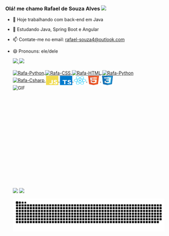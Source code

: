 ### Olá! me chamo Rafael de Souza Alves <img src="https://media.giphy.com/media/hvRJCLFzcasrR4ia7z/giphy.gif" width="25px">

- 🔭 Hoje trabalhando com back-end em Java
- 🌱 Estudando Java, Spring Boot e Angular
- 📫 Contate-me no email: rafael-souza4@outlook.com
- 😄 Pronouns: ele/dele

  <div>
    <a href="https://github.com/RafaelSouzaJava">
    <img height="180em" src="https://github-readme-stats.vercel.app/api?username=RafaelSouzaJava&show_icons=true&theme=algolia&include_all_commits=true&count_private=true"/>
    <img height="180em" src="https://github-readme-stats.vercel.app/api/top-langs/?username=RafaelSouzaJava&layout=compact&langs_count=7&theme=algolia"/>
  </div>
  
  
  
  <div style="display: inline_block"><br>      
    <img align="center" alt="Rafa-Python" height="60" width="40" src="https://cdn.jsdelivr.net/gh/devicons/devicon/icons/java/java-original-wordmark.svg">
    <img align="center" alt="Rafa-CSS" height="30" width="40" src="https://img.icons8.com/color/48/000000/jenkins.png">    
    <img align="center" alt="Rafa-HTML" height="60" width="40" src="https://cdn.jsdelivr.net/gh/devicons/devicon/icons/postgresql/postgresql-original-wordmark.svg">
    <img align="center" alt="Rafa-Python" height="60" width="40" src="https://cdn.jsdelivr.net/gh/devicons/devicon/icons/mysql/mysql-original-wordmark.svg">
    <img align="center" alt="Rafa-Csharp" height="30" width="40" src="https://icongr.am/devicon/angularjs-original.svg?size=128&color=currentColor">
    <img align="center" alt="Rafa-Js" height="30" width="40" src="https://raw.githubusercontent.com/devicons/devicon/master/icons/javascript/javascript-plain.svg">
    <img align="center" alt="Rafa-Ts" height="30" width="40" src="https://raw.githubusercontent.com/devicons/devicon/master/icons/typescript/typescript-plain.svg">
    <img align="center" alt="Rafa-React" height="30" width="40" src="https://raw.githubusercontent.com/devicons/devicon/master/icons/react/react-original.svg">
    <img align="center" alt="Rafa-HTML" height="30" width="40" src="https://raw.githubusercontent.com/devicons/devicon/master/icons/html5/html5-original.svg">
    <img align="center" alt="Rafa-CSS" height="30" width="40" src="https://raw.githubusercontent.com/devicons/devicon/master/icons/css3/css3-original.svg">        
    <img align="right" alt="GIF" src="https://cdn.dribbble.com/users/1059583/screenshots/4171367/media/5c8264a20b247115b68e6c2f4c97d5e6.gif?raw=true" width="500" height="325" />
    
    
  </div>
  
  ##
  
  <div>    
  <a href="https://www.instagram.com/rafael.souza.java/" target="_blank"><img src="https://img.shields.io/badge/-Instagram-%23E4405F?style=for-the-badge&logo=instagram&logoColor=white" target="_blank"></a> 	
  <a href="https://www.linkedin.com/in/rafael-souza-alves-86b3071b2" target="_blank"><img src="https://img.shields.io/badge/-LinkedIn-%230077B5?style=for-the-badge&logo=linkedin&logoColor=white" target="_blank"></a> 
 
   ![Snake animation](https://github.com/RafaelSouzaJava/RafaelSouzaJava/blob/output/github-contribution-grid-snake.svg)
    
  <div/>

